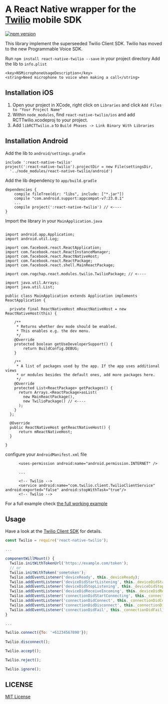 # A React Native wrapper for the [Twilio](https://www.twilio.com) mobile SDK

[![npm version](https://badge.fury.io/js/react-native-twilio.svg)](https://badge.fury.io/js/react-native-twilio)

This library implement the superseeded Twilio Client SDK. Twilio has moved to the new Programmable Voice SDK.

Run `npm install react-native-twilio --save` in your project directory
Add the lib to `info.plist`
```
<key>NSMicrophoneUsageDescription</key>
<string>Need microphone to voice when making a call</string>
```
## Installation iOS

1. Open your project in XCode, right click on `Libraries` and click `Add Files to "Your Project Name"`
2. Within `node_modules`, find `react-native-twilio/ios` and add RCTTwilio.xcodeproj to your project.
3. Add `libRCTTwilio.a` to `Build Phases -> Link Binary With Libraries`

## Installation Android

Add the lib to `android/settings.gradle`

```
include ':react-native-twilio'
project(':react-native-twilio').projectDir = new File(settingsDir,
  '../node_modules/react-native-twilio/android')

```

Add the lib dependency to `app/build.gradle`

```
dependencies {
    compile fileTree(dir: "libs", include: ["*.jar"])
    compile "com.android.support:appcompat-v7:23.0.1"
    ...
    compile project(':react-native-twilio') // <----
}
```

Import the library in your `MainApplication.java`

```

import android.app.Application;
import android.util.Log;

import com.facebook.react.ReactApplication;
import com.facebook.react.ReactInstanceManager;
import com.facebook.react.ReactNativeHost;
import com.facebook.react.ReactPackage;
import com.facebook.react.shell.MainReactPackage;

import com.rogchap.react.modules.twilio.TwilioPackage; // <----

import java.util.Arrays;
import java.util.List;

public class MainApplication extends Application implements ReactApplication {

  private final ReactNativeHost mReactNativeHost = new ReactNativeHost(this) {

    /**
     * Returns whether dev mode should be enabled.
     * This enables e.g. the dev menu.
     */
    @Override
    protected boolean getUseDeveloperSupport() {
        return BuildConfig.DEBUG;
    }

    /**
     * A list of packages used by the app. If the app uses additional views
     * or modules besides the default ones, add more packages here.
     */
    @Override
    protected List<ReactPackage> getPackages() {
      return Arrays.<ReactPackage>asList(
        new MainReactPackage(),
        new TwilioPackage() // <----
      );
    }
  };

  @Override
  public ReactNativeHost getReactNativeHost() {
      return mReactNativeHost;
  }

}

```

configure your `AndroidManifest.xml` file

```
      <uses-permission android:name="android.permission.INTERNET" />

      ...

      <!-- Twilio -->
      <service android:name="com.twilio.client.TwilioClientService" android:exported="false" android:stopWithTask="true"/>
      <!-- Twilio -->
```

For a full example check [the full working example](RNTwilioExample)


## Usage

Have a look at the [Twilio Client SDK](https://www.twilio.com/docs/api/client) for details.

``` javascript
const Twilio = require('react-native-twilio');

...

componentWillMount() {
  Twilio.initWithTokenUrl('https://example.com/token');
  // or 
  Twilio.initWithToken('sometoken');
  Twilio.addEventListener('deviceReady', this._deviceReady);
  Twilio.addEventListener('deviceDidStartListening', this._deviceDidStartListening);
  Twilio.addEventListener('deviceDidStopListening', this._deviceDidStopListening);
  Twilio.addEventListener('deviceDidReceiveIncoming', this._deviceDidReceiveIncoming);
  Twilio.addEventListener('connectionDidStartConnecting', this._connectionDidStartConnecting);
  Twilio.addEventListener('connectionDidConnect', this._connectionDidConnect);
  Twilio.addEventListener('connectionDidDisconnect', this._connectionDidDisconnect);
  Twilio.addEventListener('connectionDidFail', this._connectionDidFail);
}

...

Twilio.connect({To: '+61234567890'});
  
Twilio.disconnect();

Twilio.accept();

Twilio.reject();

Twilio.ignore();
```

## LICENSE

[MIT License](LICENSE)
